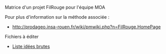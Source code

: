 Matrice d'un projet FilRouge pour l'équipe MOA

Pour plus d'information sur la méthode associée :
* http://prodageo.insa-rouen.fr/wiki/pmwiki.php?n=FilRouge.HomePage


Fichiers à éditer
 - [Liste idées brutes](1.INIT/105.liste_idees_brutes.md)


